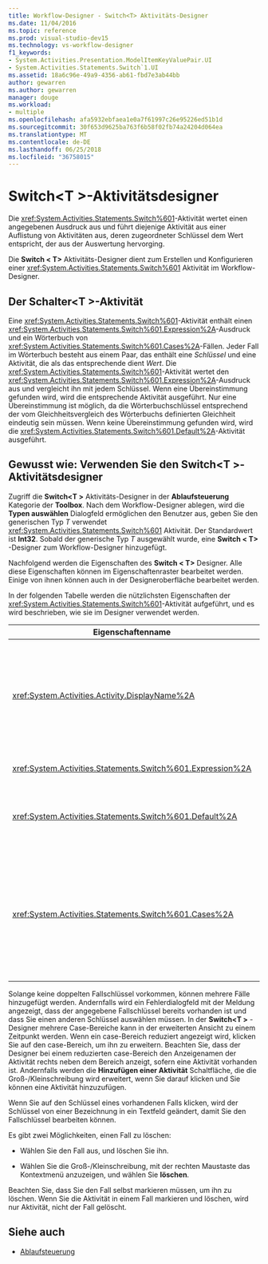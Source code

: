 ```yaml
---
title: Workflow-Designer - Switch<T> Aktivitäts-Designer
ms.date: 11/04/2016
ms.topic: reference
ms.prod: visual-studio-dev15
ms.technology: vs-workflow-designer
f1_keywords:
- System.Activities.Presentation.ModelItemKeyValuePair.UI
- System.Activities.Statements.Switch`1.UI
ms.assetid: 18a6c96e-49a9-4356-ab61-fbd7e3ab44bb
author: gewarren
ms.author: gewarren
manager: douge
ms.workload:
- multiple
ms.openlocfilehash: afa5932ebfaea1e0a7f61997c26e95226ed51b1d
ms.sourcegitcommit: 30f653d9625ba763f6b58f02fb74a24204d064ea
ms.translationtype: MT
ms.contentlocale: de-DE
ms.lasthandoff: 06/25/2018
ms.locfileid: "36758015"
---
```

# <a name="switcht-activity-designer"></a>Switch\<T >-Aktivitätsdesigner

Die <xref:System.Activities.Statements.Switch%601>-Aktivität wertet einen angegebenen Ausdruck aus und führt diejenige Aktivität aus einer Auflistung von Aktivitäten aus, deren zugeordneter Schlüssel dem Wert entspricht, der aus der Auswertung hervorging.

Die **Switch < T\>**  Aktivitäts-Designer dient zum Erstellen und Konfigurieren einer <xref:System.Activities.Statements.Switch%601> Aktivität im Workflow-Designer.

## <a name="the-switchtactivity"></a>Der Schalter\<T >-Aktivität

Eine <xref:System.Activities.Statements.Switch%601>-Aktivität enthält einen <xref:System.Activities.Statements.Switch%601.Expression%2A>-Ausdruck und ein Wörterbuch von <xref:System.Activities.Statements.Switch%601.Cases%2A>-Fällen. Jeder Fall im Wörterbuch besteht aus einem Paar, das enthält eine *Schlüssel* und eine Aktivität, die als das entsprechende dient *Wert*. Die <xref:System.Activities.Statements.Switch%601>-Aktivität wertet den <xref:System.Activities.Statements.Switch%601.Expression%2A>-Ausdruck aus und vergleicht ihn mit jedem Schlüssel. Wenn eine Übereinstimmung gefunden wird, wird die entsprechende Aktivität ausgeführt. Nur eine Übereinstimmung ist möglich, da die Wörterbuchschlüssel entsprechend der vom Gleichheitsvergleich des Wörterbuchs definierten Gleichheit eindeutig sein müssen. Wenn keine Übereinstimmung gefunden wird, wird die <xref:System.Activities.Statements.Switch%601.Default%2A>-Aktivität ausgeführt.

## <a name="how-to-use-the-switcht-activity-designer"></a>Gewusst wie: Verwenden Sie den Switch\<T >-Aktivitätsdesigner

Zugriff die **Switch\<T >** Aktivitäts-Designer in der **Ablaufsteuerung** Kategorie der **Toolbox**. Nach dem Workflow-Designer ablegen, wird die **Typen auswählen** Dialogfeld ermöglichen den Benutzer aus, geben Sie den generischen Typ *T* verwendet <xref:System.Activities.Statements.Switch%601> Aktivität. Der Standardwert ist **Int32**. Sobald der generische Typ *T* ausgewählt wurde, eine **Switch < T\>**  -Designer zum Workflow-Designer hinzugefügt.

Nachfolgend werden die Eigenschaften des **Switch < T\>**  Designer. Alle diese Eigenschaften können im Eigenschaftenraster bearbeitet werden. Einige von ihnen können auch in der Designeroberfläche bearbeitet werden.

In der folgenden Tabelle werden die nützlichsten Eigenschaften der <xref:System.Activities.Statements.Switch%601>-Aktivität aufgeführt, und es wird beschrieben, wie sie im Designer verwendet werden.

|Eigenschaftenname|Erforderlich|Verwendung|
|-------------------|--------------|-----------|
|<xref:System.Activities.Activity.DisplayName%2A>|False|Gibt den optionalen Anzeigenamen des <xref:System.Activities.Statements.Switch%601>-Aktivitätsdesigners an. Der Standardwert ist Switch < Int32\>. Der Wert kann bearbeitet werden, der **Eigenschaften** Fenster oder direkt im Header.<br /><br /> Obwohl der <xref:System.Activities.Activity.DisplayName%2A> nicht zwingend erforderlich ist, wird empfohlen, einen Anzeigenamen zu verwenden.|
|<xref:System.Activities.Statements.Switch%601.Expression%2A>|True|Gibt den Ausdruck an, mit dem die Schlüssel in der Auflistung der Fälle verglichen wurden, um zu bestimmen, welcher Fall auszuführen ist.|
|<xref:System.Activities.Statements.Switch%601.Default%2A>||Gibt die Aktivität an, die ausgeführt werden soll, wenn keine Übereinstimmung gefunden wird. Klicken Sie auf die **Hinzufügen einer Aktivität** Designer auf die Schaltfläche zum Öffnen der **Standard** Feld, in dem die Aktivität abgelegt werden kann.|
|<xref:System.Activities.Statements.Switch%601.Cases%2A>||Gibt die Fälle an, die ausgewertet werden sollen. Um einen Fall hinzuzufügen, klicken Sie auf die **neuen Fall hinzufügen** Schaltfläche am unteren Rand **Switch\<T >** Designer. Die Schaltfläche ändert sich in einem Textfeld (Kombinationsfeld, wenn der generische Typ ausgewählt wird, beim Hinzufügen der Switch\<T > ist, String oder Enum). Nach dem Hinzufügen eines Schlüssels in der **Case-Wert** Box der Case-Bereich wird erweitert und eine Aktivität kann gelöscht werden, in dem der Hinweistext "Aktivität hier ablegen", um die Ausführungslogik für den Fall zu definieren.|

Solange keine doppelten Fallschlüssel vorkommen, können mehrere Fälle hinzugefügt werden. Andernfalls wird ein Fehlerdialogfeld mit der Meldung angezeigt, dass der angegebene Fallschlüssel bereits vorhanden ist und dass Sie einen anderen Schlüssel auswählen müssen. In der **Switch\<T >** -Designer mehrere Case-Bereiche kann in der erweiterten Ansicht zu einem Zeitpunkt werden. Wenn ein case-Bereich reduziert angezeigt wird, klicken Sie auf den case-Bereich, um ihn zu erweitern. Beachten Sie, dass der Designer bei einem reduzierten case-Bereich den Anzeigenamen der Aktivität rechts neben dem Bereich anzeigt, sofern eine Aktivität vorhanden ist. Andernfalls werden die **Hinzufügen einer Aktivität** Schaltfläche, die die Groß-/Kleinschreibung wird erweitert, wenn Sie darauf klicken und Sie können eine Aktivität hinzuzufügen.

Wenn Sie auf den Schlüssel eines vorhandenen Falls klicken, wird der Schlüssel von einer Bezeichnung in ein Textfeld geändert, damit Sie den Fallschlüssel bearbeiten können.

Es gibt zwei Möglichkeiten, einen Fall zu löschen:

- Wählen Sie den Fall aus, und löschen Sie ihn.

- Wählen Sie die Groß-/Kleinschreibung, mit der rechten Maustaste das Kontextmenü anzuzeigen, und wählen Sie **löschen**.

Beachten Sie, dass Sie den Fall selbst markieren müssen, um ihn zu löschen. Wenn Sie die Aktivität in einem Fall markieren und löschen, wird nur Aktivität, nicht der Fall gelöscht.

## <a name="see-also"></a>Siehe auch

- [Ablaufsteuerung](../workflow-designer/control-flow-activity-designers.md)